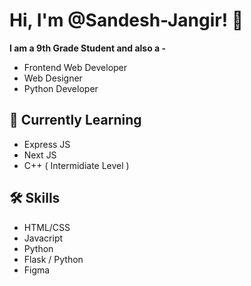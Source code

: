 
# Hi, I'm @Sandesh-Jangir! 👋

**I am a 9th Grade Student and also a -**
- Frontend Web Developer
- Web Designer
- Python Developer

## 📝 Currently Learning
- Express JS
- Next JS
- C++ ( Intermidiate Level )

## 🛠 Skills
- HTML/CSS
- Javacript
- Python
- Flask / Python
- Figma
